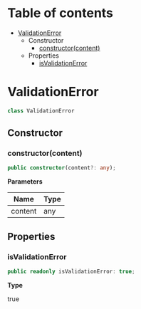 # Table of contents

* [ValidationError][ClassDeclaration-24]
    * Constructor
        * [constructor(content)][Constructor-20]
    * Properties
        * [isValidationError][PropertyDeclaration-57]

# ValidationError

```typescript
class ValidationError
```
## Constructor

### constructor(content)

```typescript
public constructor(content?: any);
```

**Parameters**

| Name    | Type |
| ------- | ---- |
| content | any  |

## Properties

### isValidationError

```typescript
public readonly isValidationError: true;
```

**Type**

true

[ClassDeclaration-24]: validationerror.md#validationerror
[Constructor-20]: validationerror.md#constructorcontent
[PropertyDeclaration-57]: validationerror.md#isvalidationerror